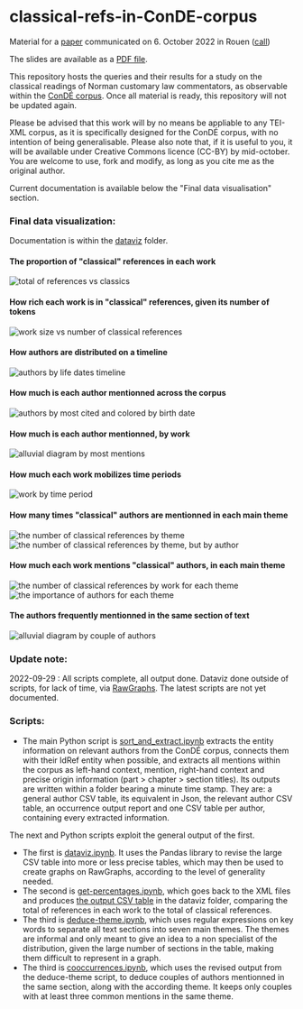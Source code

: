 # classical-refs-in-ConDE-corpus
Material for a [paper](https://www.fabula.org/actualites/109702/lire-les-classiques-en-normandie.html) communicated on 6. October 2022 in Rouen ([call](https://rmblf.be/2022/02/04/appel-a-contribution-lire-les-classiques-en-normandie/))

The slides are available as a [PDF file](2022-10-06_rouen_classiques-normandie.pdf).

This repository hosts the queries and their results for a study on the classical readings of Norman customary law commentators, as observable within the [ConDÉ corpus](https://github.com/RIN-ConDE/editions). Once all material is ready, this repository will not be updated again.

Please be advised that this work will by no means be appliable to any TEI-XML corpus, as it is specifically designed for the ConDÉ corpus, with no intention of being generalisable. Please also note that, if it is useful to you, it will be available under Creative Commons licence (CC-BY) by mid-october. You are welcome to use, fork and modify, as long as you cite me as the original author.

Current documentation is available below the "Final data visualisation" section.

### Final data visualization:

Documentation is within the [dataviz](dataviz) folder.

#### The proportion of "classical" references in each work
![total of references vs classics](dataviz/2022-09-28/total-vs-classics.png)

#### How rich each work is in "classical" references, given its number of tokens
![work size vs number of classical references](dataviz/2022-09-28/temoins-par-rapport_tokens-classiques.png)

#### How authors are distributed on a timeline
![authors by life dates timeline](dataviz/2022-09-27/authors-by-lifedates.png)

#### How much is each author mentionned across the corpus
![authors by most cited and colored by birth date](dataviz/2022-09-24/authors-by-most-cited_and_birth.png)

#### How much is each author mentionned, by work
![alluvial diagram by most mentions](dataviz/2022-09-28/alluvial-diagram_by-most-mentions.png)

#### How much each work mobilizes time periods
![work by time period](dataviz/2022-09-27/temoin_par_epoque.png)

#### How many times "classical" authors are mentionned in each main theme
![the number of classical references by theme](dataviz/2022-09-27/themes.png)
![the number of classical references by theme, but by author](dataviz/2022-09-27/themes-by-author.png)

#### How much each work mentions "classical" authors, in each main theme
![the number of classical references by work for each theme](dataviz/2022-09-27/authors-by-theme-3.png)
![the importance of authors for each theme](dataviz/2022-09-27/authors-by-theme.png)

#### The authors frequently mentionned in the same section of text
![alluvial diagram by couple of authors](dataviz/2022-09-28/couples.png)

### Update note:
2022-09-29 : All scripts complete, all output done. Dataviz done outside of scripts, for lack of time, via [RawGraphs](https://www.rawgraphs.io/). The latest scripts are not yet documented.

### Scripts:

* The main Python script is [sort_and_extract.ipynb](sort_and_extract.ipynb) extracts the entity information on relevant authors from the ConDÉ corpus, connects them with their IdRef entity when possible, and extracts all mentions within the corpus as left-hand context, mention, right-hand context and precise origin information (part > chapter > section titles). Its outputs are written within a folder bearing a minute time stamp. They are: a general author CSV table, its equivalent in Json, the relevant author CSV table, an occurrence output report and one CSV table per author, containing every extracted information.

The next and Python scripts exploit the general output of the first.

* The first is [dataviz.ipynb](dataviz.ipynb). It uses the Pandas library to revise the large CSV table into more or less precise tables, which may then be used to create graphs on RawGraphs, according to the level of generality needed.
* The second is [get-percentages.ipynb](get-percentages.ipynb), which goes back to the XML files and produces [the output CSV table](dataviz/2022-09-28/tableau-recap.csv) in the dataviz folder, comparing the total of references in each work to the total of classical references.
* The third is [deduce-theme.ipynb](deduce-theme.ipynb), which uses regular expressions on key words to separate all text sections into seven main themes. The themes are informal and only meant to give an idea to a non specialist of the distribution, given the large number of sections in the table, making them difficult to represent in a graph.
* The third is [cooccurrences.ipynb](cooccurrences.ipynb), which uses the revised output from the deduce-theme script, to deduce couples of authors mentionned in the same section, along with the according theme. It keeps only couples with at least three common mentions in the same theme.
